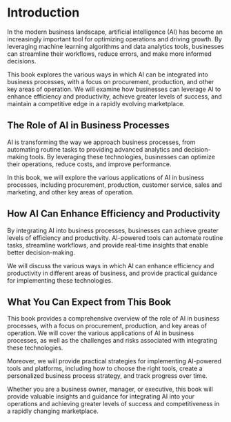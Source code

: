 Introduction
============

In the modern business landscape, artificial intelligence (AI) has become an increasingly important tool for optimizing operations and driving growth. By leveraging machine learning algorithms and data analytics tools, businesses can streamline their workflows, reduce errors, and make more informed decisions.

This book explores the various ways in which AI can be integrated into business processes, with a focus on procurement, production, and other key areas of operation. We will examine how businesses can leverage AI to enhance efficiency and productivity, achieve greater levels of success, and maintain a competitive edge in a rapidly evolving marketplace.

The Role of AI in Business Processes
------------------------------------

AI is transforming the way we approach business processes, from automating routine tasks to providing advanced analytics and decision-making tools. By leveraging these technologies, businesses can optimize their operations, reduce costs, and improve performance.

In this book, we will explore the various applications of AI in business processes, including procurement, production, customer service, sales and marketing, and other key areas of operation.

How AI Can Enhance Efficiency and Productivity
----------------------------------------------

By integrating AI into business processes, businesses can achieve greater levels of efficiency and productivity. AI-powered tools can automate routine tasks, streamline workflows, and provide real-time insights that enable better decision-making.

We will discuss the various ways in which AI can enhance efficiency and productivity in different areas of business, and provide practical guidance for implementing these technologies.

What You Can Expect from This Book
----------------------------------

This book provides a comprehensive overview of the role of AI in business processes, with a focus on procurement, production, and key areas of operation. We will cover the various applications of AI in business processes, as well as the challenges and risks associated with integrating these technologies.

Moreover, we will provide practical strategies for implementing AI-powered tools and platforms, including how to choose the right tools, create a personalized business process strategy, and track progress over time.

Whether you are a business owner, manager, or executive, this book will provide valuable insights and guidance for integrating AI into your operations and achieving greater levels of success and competitiveness in a rapidly changing marketplace.
